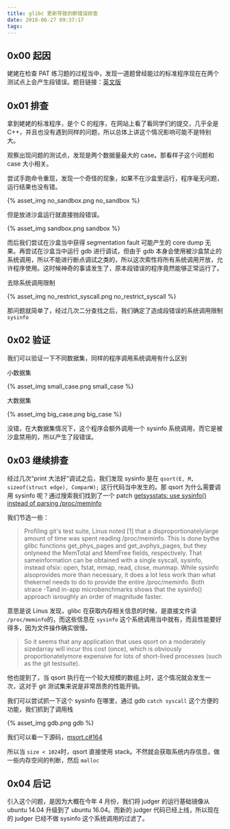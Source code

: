 ```yaml
---
title: glibc 更新导致的断错误排查
date: 2018-06-27 09:37:17
tags:
---
```


## 0x00 起因
姥姥在检查 PAT 练习题的过程当中，发现一道题曾经能过的标准程序现在在两个测试点上会产生段错误。题目链接：[英文版](https://pintia.cn/problem-sets/994805148990160896/problems/994805150751768576)

## 0x01 排查

拿到姥姥的标准程序，是个 C 的程序，在网站上看了看同学们的提交，几乎全是 C++，并且也没有遇到同样的问题，所以总体上讲这个情况影响可能不是特别大。

观察出现问题的测试点，发现是两个数据量最大的 case。那看样子这个问题和 case 大小相关。

尝试手跑命令重现，发现一个奇怪的现象，如果不在沙盒里运行，程序毫无问题，运行结果也没有错。

{% asset_img no_sandbox.png no_sandbox %}

但是放进沙盒运行就直接抛段错误。

{% asset_img sandbox.png sandbox %}

而后我们尝试在沙盒当中获得 segmentation fault 可能产生的 core dump 无果。再尝试在沙盒当中运行 gdb 进行调试，但由于 gdb 本身会使用被沙盒禁止的系统调用，所以不能进行断点调试之类的，所以这次索性将所有系统调用开放，允许程序使用。这时候神奇的事请发生了，原本段错误的程序竟然能够正常运行了。

去除系统调用限制

{% asset_img no_restrict_syscall.png no_restrict_syscall %}

那问题就简单了，经过几次二分查找之后，我们确定了造成段错误的系统调用限制 `sysinfo`

## 0x02 验证

我们可以验证一下不同数据集，同样的程序调用系统调用有什么区别

小数据集

{% asset_img small_case.png small_case %}

大数据集

{% asset_img big_case.png big_case %}

没错，在大数据集情况下，这个程序会额外调用一个 sysinfo 系统调用，而它是被沙盒禁用的，所以产生了段错误。

## 0x03 继续排查

经过几次“print 大法好”调试之后，我们发现 sysinfo 是在 `qsort(E, M, sizeof(struct edge), ComparW);` 这行代码当中发生的。那 qsort 为什么需要调用 sysinfo 呢？通过搜索我们找到了一个 patch [getsysstats: use sysinfo() instead of parsing /proc/meminfo](https://patchwork.ozlabs.org/patch/507018/)

我们节选一些：

> Profiling git's test suite, Linus noted [1] that a disproportionatelylarge amount of time was spent reading /proc/meminfo. This is done bythe glibc functions get_phys_pages and get_avphys_pages, but they onlyneed the MemTotal and MemFree fields, respectively. That sameinformation can be obtained with a single syscall, sysinfo, instead ofsix: open, fstat, mmap, read, close, munmap. While sysinfo alsoprovides more than necessary, it does a lot less work than what thekernel needs to do to provide the entire /proc/meminfo. Both strace -Tand in-app microbenchmarks shows that the sysinfo() approach isroughly an order of magnitude faster.

意思是说 Linus 发现，glibc 在获取内存相关信息的时候，是直接文件读 `/proc/meminfo`的，而这些信息在 `sysinfo` 这个系统调用当中就有，而且性能要好得多，因为文件操作确实很慢。

> So it seems that any application that uses qsort on a moderately sizedarray will incur this cost (once), which is obviously proportionatelymore expensive for lots of short-lived processes (such as the git testsuite).

他也提到了，当 qsort 执行在一个较大规模的数组上时，这个情况就会发生一次，这对于 git 测试集来说是非常昂贵的性能开销。

我们可以尝试抓一下这个 sysinfo 在哪里，通过 gdb `catch syscall` 这个方便的功能，我们抓到了调用栈

{% asset_img gdb.png gdb %}

我们可以看一下源码，[msort.c#164](https://sourceware.org/git/?p=glibc.git;a=blob;f=stdlib/msort.c;h=266c2538c07e86d058359d47388fe21cbfdb525a;hb=HEAD#l164)

所以当 `size < 1024`时，qsort 直接使用 stack。不然就会获取系统内存信息，做一些内存空间的判断，然后 `malloc`

## 0x04 后记

引入这个问题，是因为大概在今年 4 月份，我们将 judger 的运行基础镜像从 ubuntu 14.04 升级到了 ubuntu 16.04。而新的 judger 代码已经上线，所以现在的 judger 已经不做 sysinfo 这个系统调用的过滤了。
